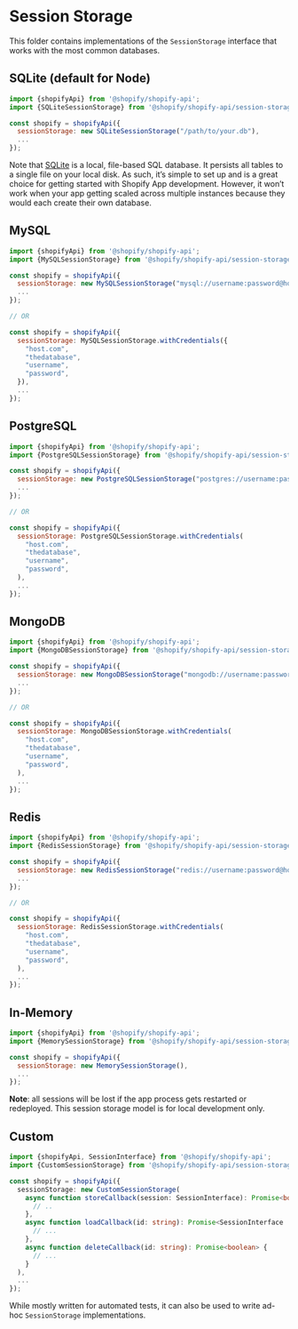 # Session Storage

This folder contains implementations of the `SessionStorage` interface that works with the most common databases.

## SQLite (default for Node)

```js
import {shopifyApi} from '@shopify/shopify-api';
import {SQLiteSessionStorage} from '@shopify/shopify-api/session-storage/sqlite';

const shopify = shopifyApi({
  sessionStorage: new SQLiteSessionStorage("/path/to/your.db"),
  ...
});
```

Note that [SQLite] is a local, file-based SQL database. It persists all tables to a single file on your local disk. As such, it’s simple to set up and is a great choice for getting started with Shopify App development. However, it won’t work when your app getting scaled across multiple instances because they would each create their own database.

## MySQL

```js
import {shopifyApi} from '@shopify/shopify-api';
import {MySQLSessionStorage} from '@shopify/shopify-api/session-storage/mysql';

const shopify = shopifyApi({
  sessionStorage: new MySQLSessionStorage("mysql://username:password@host/database"),
  ...
});

// OR

const shopify = shopifyApi({
  sessionStorage: MySQLSessionStorage.withCredentials({
    "host.com",
    "thedatabase",
    "username",
    "password",
  }),
  ...
});
```

## PostgreSQL

```js
import {shopifyApi} from '@shopify/shopify-api';
import {PostgreSQLSessionStorage} from '@shopify/shopify-api/session-storage/postgresql';

const shopify = shopifyApi({
  sessionStorage: new PostgreSQLSessionStorage("postgres://username:password@host/database"),
  ...
});

// OR

const shopify = shopifyApi({
  sessionStorage: PostgreSQLSessionStorage.withCredentials(
    "host.com",
    "thedatabase",
    "username",
    "password",
  ),
  ...
});
```

## MongoDB

```js
import {shopifyApi} from '@shopify/shopify-api';
import {MongoDBSessionStorage} from '@shopify/shopify-api/session-storage/mongodb';

const shopify = shopifyApi({
  sessionStorage: new MongoDBSessionStorage("mongodb://username:password@host/", "database"),
  ...
});

// OR

const shopify = shopifyApi({
  sessionStorage: MongoDBSessionStorage.withCredentials(
    "host.com",
    "thedatabase",
    "username",
    "password",
  ),
  ...
});
```

## Redis

```js
import {shopifyApi} from '@shopify/shopify-api';
import {RedisSessionStorage} from '@shopify/shopify-api/session-storage/redis';

const shopify = shopifyApi({
  sessionStorage: new RedisSessionStorage("redis://username:password@host/database"),
  ...
});

// OR

const shopify = shopifyApi({
  sessionStorage: RedisSessionStorage.withCredentials(
    "host.com",
    "thedatabase",
    "username",
    "password",
  ),
  ...
});
```

## In-Memory

```js
import {shopifyApi} from '@shopify/shopify-api';
import {MemorySessionStorage} from '@shopify/shopify-api/session-storage/memory';

const shopify = shopifyApi({
  sessionStorage: new MemorySessionStorage(),
  ...
});
```

**Note**: all sessions will be lost if the app process gets restarted or redeployed. This session storage model is for local development only.

## Custom

```ts
import {shopifyApi, SessionInterface} from '@shopify/shopify-api';
import {CustomSessionStorage} from '@shopify/shopify-api/session-storage/custom';

const shopify = shopifyApi({
  sessionStorage: new CustomSessionStorage(
    async function storeCallback(session: SessionInterface): Promise<boolean> {
      // ..
    },
    async function loadCallback(id: string): Promise<SessionInterface | undefined> {
      // ...
    },
    async function deleteCallback(id: string): Promise<boolean> {
      // ...
    }
  ),
  ...
});
```

While mostly written for automated tests, it can also be used to write ad-hoc `SessionStorage` implementations.

[sqlite]: https://www.sqlite.org/
